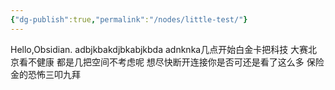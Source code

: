```yaml
---
{"dg-publish":true,"permalink":"/nodes/little-test/"}
---
```


Hello,Obsidian.
adbjkbakdjbkabjkbda
adnknka几点开始白金卡把科技
大赛北京看不健康
都是几把空间不考虑呢
想尽快断开连接你是否可还是看了这么多
保险金的恐怖三叩九拜